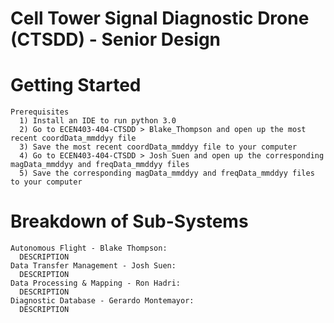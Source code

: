 # Cell Tower Signal Diagnostic Drone (CTSDD) - Senior Design

  # Getting Started
    Prerequisites
      1) Install an IDE to run python 3.0
      2) Go to ECEN403-404-CTSDD > Blake_Thompson and open up the most recent coordData_mmddyy file
      3) Save the most recent coordData_mmddyy file to your computer
      4) Go to ECEN403-404-CTSDD > Josh Suen and open up the corresponding magData_mmddyy and freqData_mmddyy files
      5) Save the corresponding magData_mmddyy and freqData_mmddyy files to your computer
      
  # Breakdown of Sub-Systems
    Autonomous Flight - Blake Thompson:
      DESCRIPTION
    Data Transfer Management - Josh Suen:
      DESCRIPTION
    Data Processing & Mapping - Ron Hadri:
      DESCRIPTION
    Diagnostic Database - Gerardo Montemayor:
      DESCRIPTION
